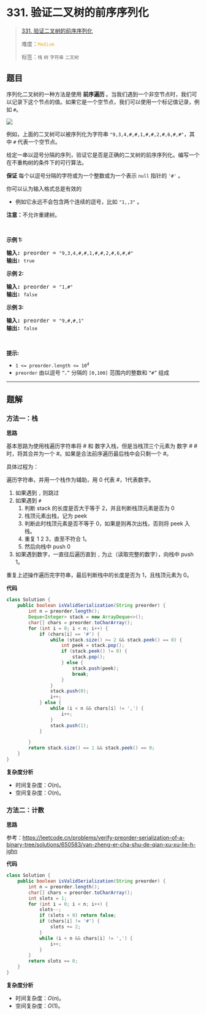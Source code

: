 # 331. 验证二叉树的前序序列化

> [331. 验证二叉树的前序序列化](https://leetcode.cn/problems/verify-preorder-serialization-of-a-binary-tree/)
>
> 难度：<font color=orange>`Medium`</font>
>
> 标签：`栈` `树` `字符串` `二叉树`

## 题目

<p>序列化二叉树的一种方法是使用 <strong>前序遍历 </strong>。当我们遇到一个非空节点时，我们可以记录下这个节点的值。如果它是一个空节点，我们可以使用一个标记值记录，例如 <code>#</code>。</p>

<p><img src="https://assets.leetcode.com/uploads/2021/03/12/pre-tree.jpg" /></p>

<p>例如，上面的二叉树可以被序列化为字符串 <code>"9,3,4,#,#,1,#,#,2,#,6,#,#"</code>，其中 <code>#</code> 代表一个空节点。</p>

<p>给定一串以逗号分隔的序列，验证它是否是正确的二叉树的前序序列化。编写一个在不重构树的条件下的可行算法。</p>

<p><strong>保证</strong> 每个以逗号分隔的字符或为一个整数或为一个表示 <code>null</code> 指针的 <code>'#'</code> 。</p>

<p>你可以认为输入格式总是有效的</p>

<ul>
	<li>例如它永远不会包含两个连续的逗号，比如&nbsp;<code>"1,,3"</code> 。</li>
</ul>

<p><strong>注意：</strong>不允许重建树。</p>

<p>&nbsp;</p>

<p><strong>示例 1:</strong></p>

<pre>
<strong>输入: </strong>preorder = <code>"9,3,4,#,#,1,#,#,2,#,6,#,#"</code>
<strong>输出: </strong><code>true</code></pre>

<p><strong>示例&nbsp;2:</strong></p>

<pre>
<strong>输入: </strong>preorder = <code>"1,#"</code>
<strong>输出: </strong><code>false</code>
</pre>

<p><strong>示例 3:</strong></p>

<pre>
<strong>输入: </strong>preorder = <code>"9,#,#,1"</code>
<strong>输出: </strong><code>false</code>
</pre>

<p>&nbsp;</p>

<p><strong>提示:</strong></p>

<ul>
	<li><code>1 &lt;= preorder.length &lt;= 10<sup>4</sup></code></li>
	<li><code>preorder</code>&nbsp;由以逗号&nbsp;<code>“，”</code> 分隔的 <code>[0,100]</code> 范围内的整数和 <code>“#”</code> 组成</li>
</ul>


--------------------

## 题解

### 方法一：栈

**思路**

基本思路为使用栈遍历字符串将 # 和 数字入栈，但是当栈顶三个元素为 数字 # # 时，将其合并为一个 #。如果是合法前序遍历最后栈中会只剩一个 #。

具体过程为：

遍历字符串，并用一个栈作为辅助，用 0 代表 #，1代表数字。

1. 如果遇到 `,` 则跳过
2. 如果遇到 `#` 
   1. 判断 stack 的长度是否大于等于 2，并且判断栈顶元素是否为 0
   2. 栈顶元素出栈，记为 peek
   3. 判断此时栈顶元素是否不等于 0，如果是则再次出栈，否则将 peek 入栈。
   4. 重复 1 2 3，直至不符合 1。
   5. 然后向栈中 push 0
3. 如果遇到数字，一直往后遍历直到 `,` 为止（读取完整的数字），向栈中 push 1。

重复上述操作遍历完字符串，最后判断栈中的长度是否为 1，且栈顶元素为 0。

**代码**

```java
class Solution {
    public boolean isValidSerialization(String preorder) {
        int n = preorder.length();
        Deque<Integer> stack = new ArrayDeque<>();
        char[] chars = preorder.toCharArray();
        for (int i = 0; i < n; i++) {
            if (chars[i] == '#') {
                while (stack.size() >= 2 && stack.peek() == 0) {
                    int peek = stack.pop();
                    if (stack.peek() != 0) {
                        stack.pop();
                    } else {
                        stack.push(peek);
                        break;
                    }
                }
                stack.push(0);
                i++;
            } else {
                while (i < n && chars[i] != ',') {
                    i++;
                }
                stack.push(1);
            }

        }
        return stack.size() == 1 && stack.peek() == 0;
    }
}
```

**复杂度分析**

- 时间复杂度：$O(n)$。
- 空间复杂度：$O(n)$。

### 方法二：计数

**思路**

参考：https://leetcode.cn/problems/verify-preorder-serialization-of-a-binary-tree/solutions/650583/yan-zheng-er-cha-shu-de-qian-xu-xu-lie-h-jghn

**代码**

```java
class Solution {
    public boolean isValidSerialization(String preorder) {
        int n = preorder.length();
        char[] chars = preorder.toCharArray();
        int slots = 1;
        for (int i = 0; i < n; i++) {
            slots--;
            if (slots < 0) return false;
            if (chars[i] != '#') {
                slots += 2;
            }
            while (i < n && chars[i] != ',') {
                i++;
            }
        }
        return slots == 0;
    }
}
```

**复杂度分析**

- 时间复杂度：$O(n)$。
- 空间复杂度：$O(1)$。
